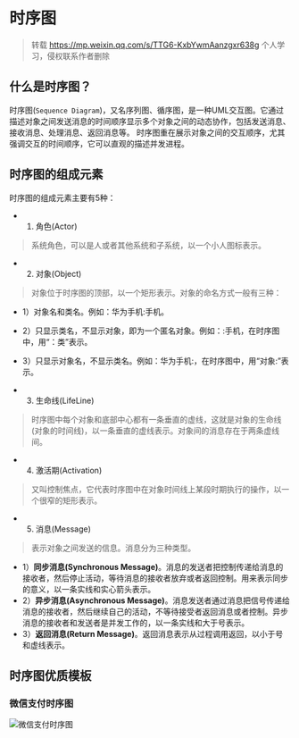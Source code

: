 # 时序图

> 转载 https://mp.weixin.qq.com/s/TTG6-KxbYwmAanzgxr638g 个人学习，侵权联系作者删除

## 什么是时序图？

时序图(`Sequence Diagram`)，又名序列图、循序图，是一种UML交互图。它通过描述对象之间发送消息的时间顺序显示多个对象之间的动态协作，包括发送消息、接收消息、处理消息、返回消息等。
时序图重在展示对象之间的交互顺序，尤其强调交互的时间顺序，它可以直观的描述并发进程。

## 时序图的组成元素

时序图的组成元素主要有5种：

- 1. 角色(Actor)
> 系统角色，可以是人或者其他系统和子系统，以一个小人图标表示。

- 2. 对象(Object)
> 对象位于时序图的顶部，以一个矩形表示。对象的命名方式一般有三种： 
  - 1）对象名和类名。例如：华为手机:手机。 
  - 2）只显示类名，不显示对象，即为一个匿名对象。例如：:手机，在时序图中，用“：类”表示。 
  - 3）只显示对象名，不显示类名。例如：华为手机:，在时序图中，用“对象:”表示。

  - 3. 生命线(LifeLine)
> 时序图中每个对象和底部中心都有一条垂直的虚线，这就是对象的生命线(对象的时间线)，以一条垂直的虚线表示。对象间的消息存在于两条虚线间。

- 4. 激活期(Activation)
> 又叫控制焦点，它代表时序图中在对象时间线上某段时期执行的操作，以一个很窄的矩形表示。

- 5. 消息(Message)
> 表示对象之间发送的信息。消息分为三种类型。
  - 1）**同步消息(Synchronous Message)**。消息的发送者把控制传递给消息的接收者，然后停止活动，等待消息的接收者放弃或者返回控制。用来表示同步的意义，以一条实线和实心箭头表示。
  - 2）**异步消息(Asynchronous Message)**。消息发送者通过消息把信号传递给消息的接收者，然后继续自己的活动，不等待接受者返回消息或者控制。异步消息的接收者和发送者是并发工作的，以一条实线和大于号表示。
  - 3）**返回消息(Return Message)**。返回消息表示从过程调用返回，以小于号和虚线表示。

## 时序图优质模板

### 微信支付时序图

![微信支付时序图](/img/digging-deeper/wxpay-sequence-diagram.png)

